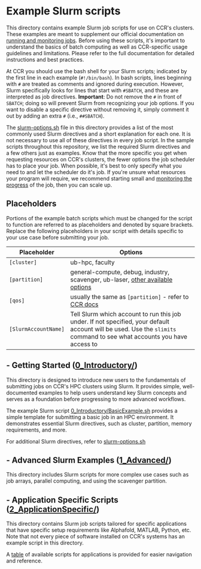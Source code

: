 # Example Slurm scripts

This directory contains example Slurm job scripts for use on CCR's clusters. These examples are meant to supplement our official documentation on [running and monitoring jobs](https://docs.ccr.buffalo.edu/en/latest/hpc/jobs/). Before using these scripts, it's important to understand the basics of batch computing as well as CCR-specific usage guidelines and limitations. Please refer to the full documentation for detailed instructions and best practices.

At CCR you should use the bash shell for your Slurm scripts; indicated by the first line in each example (`#!/bin/bash`). In bash scripts, lines beginning with `#` are treated as comments and ignored during execution. However, Slurm specifically looks for lines that start with `#SBATCH`, and these are interpreted as job directives.
**Important**: Do not remove the `#` in front of `SBATCH`; doing so will prevent Slurm from recognizing your job options. If you want to disable a specific directive without removing it, simply comment it out by adding an extra `#` (i.e., `##SBATCH`).

The [slurm-options.sh](slurm-options.sh) file in this directory provides a list of the most commonly used Slurm directives and a short explanation for each one.  It is not necessary to use all of these directives in every job script.  In the sample scripts throughout this repository, we list the required Slurm directives and a few others just as examples.  Know that the more specific you get when requesting resources on CCR's clusters, the fewer options the job scheduler has to place your job.  When possible, it's best to only specify what you need to and let the scheduler do it's job.  If you're unsure what resources your program will require, we recommend starting small and [monitoring the progress](https://docs.ccr.buffalo.edu/en/latest/hpc/jobs/#monitoring-jobs) of the job, then you can scale up.

## Placeholders

Portions of the example batch scripts which must be changed for the script to function are referred to as placeholders and denoted by square brackets. Replace the following placeholders in your script with details specific to your use case before submitting your job.

| Placeholder             | Options |
|-------------------------|-------------------------------------------|
| `[cluster]`             | ub-hpc, faculty |
| `[partition]`           | general-compute, debug, industry, scavenger, ub-laser, [other available options](https://docs.ccr.buffalo.edu/en/latest/hpc/clusters/#ub-hpc-compute-cluster) |
| `[qos]`                 | usually the same as `[partition]` - refer to [CCR docs](https://docs.ccr.buffalo.edu/en/latest/hpc/jobs/#slurm-directives-partitions-qos) |
| `[SlurmAccountName]`    | Tell Slurm which account to run this job under. If not specified, your default account will be used. Use the `slimits` command to see what accounts you have access to |

## - Getting Started ([0_Introductory/](./0_Introductory/README.md))

This directory is designed to introduce new users to the fundamentals of submitting jobs on CCR's HPC clusters using Slurm. It provides simple, well-documented examples to help users understand key Slurm concepts and serves as a foundation before progressing to more advanced workflows.

The example Slurm script [0_Introductory/BasicExample.sh](./0_Introductory/BasicExample.sh) provides a simple template for submitting a basic job in an HPC environment. It demonstrates essential Slurm directives, such as cluster, partition, memory requirements, and more.

For additional Slurm directives, refer to [slurm-options.sh](./slurm-options.sh)

## - Advanced Slurm Examples ([1_Advanced/](./1_Advanced/README.md))

This directory includes Slurm scripts for more complex use cases such as job arrays, parallel computing, and using the scavenger partition.

## - Application Specific Scripts ([2_ApplicationSpecific/](./2_ApplicationSpecific/README.md))

This directory contains Slurm job scripts tailored for specific applications that have specific setup requirements like Alphafold, MATLAB, Python, etc. Note that not every piece of software installed on CCR's systems has an example script in this directory.

A [table](./2_ApplicationSpecific/README.md#table-of-topics) of available scripts for  applications is provided for easier navigation and reference.


